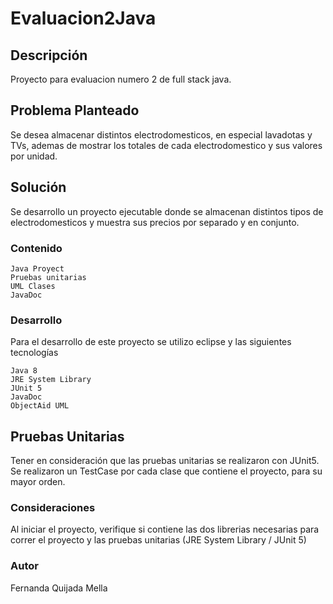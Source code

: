 # Evaluacion2Java

## Descripción

Proyecto para evaluacion numero 2 de full stack java.

## Problema Planteado
Se desea almacenar distintos electrodomesticos, en especial lavadotas y TVs, ademas de mostrar los totales de cada electrodomestico y sus valores por unidad.


## Solución

Se desarrollo un proyecto ejecutable donde se almacenan distintos tipos de electrodomesticos y muestra sus precios por separado y en conjunto.

### Contenido

```
Java Proyect
Pruebas unitarias
UML Clases
JavaDoc
```

### Desarrollo

Para el desarrollo de este proyecto se utilizo eclipse y las siguientes tecnologías

```
Java 8
JRE System Library
JUnit 5
JavaDoc
ObjectAid UML
```

## Pruebas Unitarias
Tener en consideración que las pruebas unitarias se realizaron con JUnit5.
Se realizaron un TestCase por cada clase que contiene el proyecto, para su mayor orden.

### Consideraciones

Al iniciar el proyecto, verifique si contiene las dos librerias necesarias para correr el proyecto y las pruebas unitarias (JRE System Library / JUnit 5)

### Autor

Fernanda Quijada Mella
